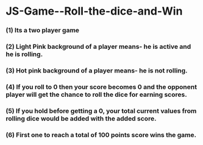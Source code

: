 ﻿# JS-Game--Roll-the-dice-and-Win
 
 ### (1) Its a two player game
 ### (2) Light Pink background of a player means- he is active and he is rolling.
 ### (3) Hot pink background of a player means- he is not rolling.
 ### (4) If you roll to 0 then your score becomes 0 and the opponent player will get the chance to roll the dice for earning scores.
 ### (5) If you hold before getting a 0, your total current values from rolling dice would be added with the added score.
 ### (6) First one to reach a total of 100 points score wins the game.  
